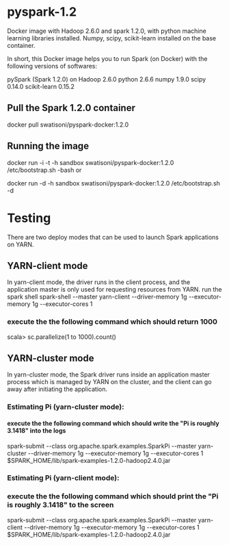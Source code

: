 # pyspark-1.2
Docker image with Hadoop 2.6.0 and spark 1.2.0, with python machine learning libraries installed. Numpy, scipy, scikit-learn installed on the base container.

In short, this Docker image helps you to run Spark (on Docker) with the following versions of softwares:

pySpark (Spark 1.2.0) on Hadoop 2.6.0
python 2.6.6
numpy 1.9.0
scipy 0.14.0
scikit-learn 0.15.2

## Pull the Spark 1.2.0 container 

docker pull swatisoni/pyspark-docker:1.2.0

## Running the image

docker run -i -t -h sandbox swatisoni/pyspark-docker:1.2.0 /etc/bootstrap.sh -bash
or

docker run -d -h sandbox swatisoni/pyspark-docker:1.2.0 /etc/bootstrap.sh -d

# Testing

There are two deploy modes that can be used to launch Spark applications on YARN.

## YARN-client mode

In yarn-client mode, the driver runs in the client process, and the application master is only used for requesting resources from YARN.
run the spark shell
spark-shell --master yarn-client --driver-memory 1g --executor-memory 1g --executor-cores 1

### execute the the following command which should return 1000
scala> sc.parallelize(1 to 1000).count()

## YARN-cluster mode

In yarn-cluster mode, the Spark driver runs inside an application master process which is managed by YARN on the cluster, and the client can go away after initiating the application.

### Estimating Pi (yarn-cluster mode):

#### execute the the following command which should write the "Pi is roughly 3.1418" into the logs
spark-submit --class org.apache.spark.examples.SparkPi --master yarn-cluster --driver-memory 1g --executor-memory 1g --executor-cores 1 $SPARK_HOME/lib/spark-examples-1.2.0-hadoop2.4.0.jar

### Estimating Pi (yarn-client mode):

### execute the the following command which should print the "Pi is roughly 3.1418" to the screen
spark-submit --class org.apache.spark.examples.SparkPi --master yarn-client --driver-memory 1g --executor-memory 1g --executor-cores 1 $SPARK_HOME/lib/spark-examples-1.2.0-hadoop2.4.0.jar
